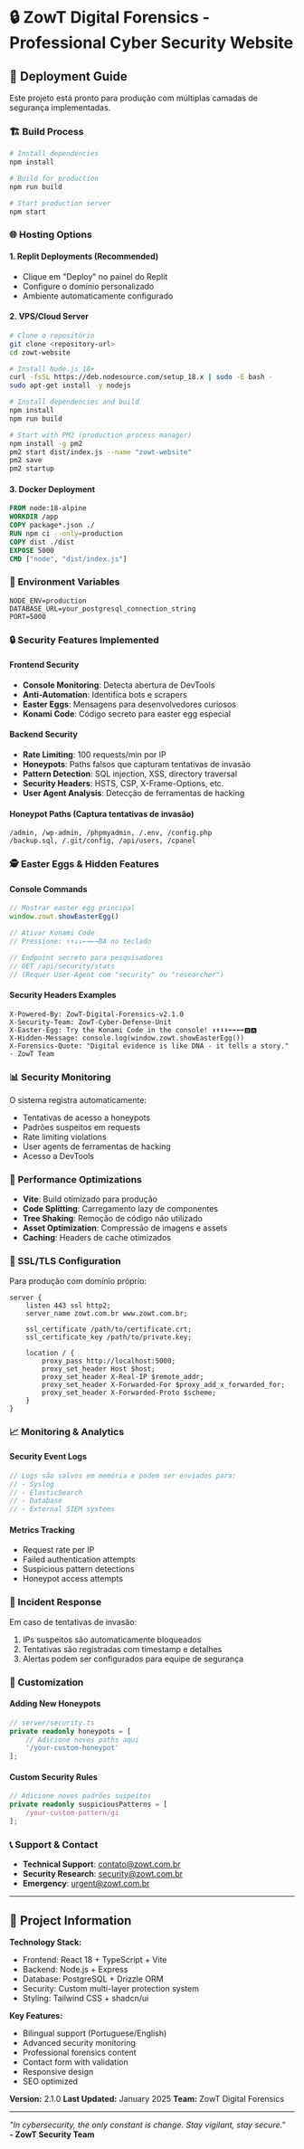 # 🔒 ZowT Digital Forensics - Professional Cyber Security Website

## 🚀 Deployment Guide

Este projeto está pronto para produção com múltiplas camadas de segurança implementadas.

### 🏗️ Build Process

```bash
# Install dependencies
npm install

# Build for production
npm run build

# Start production server
npm start
```

### 🌐 Hosting Options

#### 1. **Replit Deployments (Recommended)**
- Clique em "Deploy" no painel do Replit
- Configure o domínio personalizado
- Ambiente automaticamente configurado

#### 2. **VPS/Cloud Server**
```bash
# Clone o repositório
git clone <repository-url>
cd zowt-website

# Install Node.js 18+
curl -fsSL https://deb.nodesource.com/setup_18.x | sudo -E bash -
sudo apt-get install -y nodejs

# Install dependencies and build
npm install
npm run build

# Start with PM2 (production process manager)
npm install -g pm2
pm2 start dist/index.js --name "zowt-website"
pm2 save
pm2 startup
```

#### 3. **Docker Deployment**
```dockerfile
FROM node:18-alpine
WORKDIR /app
COPY package*.json ./
RUN npm ci --only=production
COPY dist ./dist
EXPOSE 5000
CMD ["node", "dist/index.js"]
```

### 🔧 Environment Variables

```env
NODE_ENV=production
DATABASE_URL=your_postgresql_connection_string
PORT=5000
```

### 🔒 Security Features Implemented

#### Frontend Security
- **Console Monitoring**: Detecta abertura de DevTools
- **Anti-Automation**: Identifica bots e scrapers
- **Easter Eggs**: Mensagens para desenvolvedores curiosos
- **Konami Code**: Código secreto para easter egg especial

#### Backend Security
- **Rate Limiting**: 100 requests/min por IP
- **Honeypots**: Paths falsos que capturam tentativas de invasão
- **Pattern Detection**: SQL injection, XSS, directory traversal
- **Security Headers**: HSTS, CSP, X-Frame-Options, etc.
- **User Agent Analysis**: Detecção de ferramentas de hacking

#### Honeypot Paths (Captura tentativas de invasão)
```
/admin, /wp-admin, /phpmyadmin, /.env, /config.php
/backup.sql, /.git/config, /api/users, /cpanel
```

### 🕵️ Easter Eggs & Hidden Features

#### Console Commands
```javascript
// Mostrar easter egg principal
window.zowt.showEasterEgg()

// Ativar Konami Code
// Pressione: ↑↑↓↓←→←→BA no teclado

// Endpoint secreto para pesquisadores
// GET /api/security/stats
// (Requer User-Agent com "security" ou "researcher")
```

#### Security Headers Examples
```
X-Powered-By: ZowT-Digital-Forensics-v2.1.0
X-Security-Team: ZowT-Cyber-Defense-Unit
X-Easter-Egg: Try the Konami Code in the console! ⬆⬆⬇⬇⬅➡⬅➡🅱🅰
X-Hidden-Message: console.log(window.zowt.showEasterEgg())
X-Forensics-Quote: "Digital evidence is like DNA - it tells a story." - ZowT Team
```

### 📊 Security Monitoring

O sistema registra automaticamente:
- Tentativas de acesso a honeypots
- Padrões suspeitos em requests
- Rate limiting violations
- User agents de ferramentas de hacking
- Acesso a DevTools

### 🌟 Performance Optimizations

- **Vite**: Build otimizado para produção
- **Code Splitting**: Carregamento lazy de componentes
- **Tree Shaking**: Remoção de código não utilizado
- **Asset Optimization**: Compressão de imagens e assets
- **Caching**: Headers de cache otimizados

### 🔐 SSL/TLS Configuration

Para produção com domínio próprio:

```nginx
server {
    listen 443 ssl http2;
    server_name zowt.com.br www.zowt.com.br;
    
    ssl_certificate /path/to/certificate.crt;
    ssl_certificate_key /path/to/private.key;
    
    location / {
        proxy_pass http://localhost:5000;
        proxy_set_header Host $host;
        proxy_set_header X-Real-IP $remote_addr;
        proxy_set_header X-Forwarded-For $proxy_add_x_forwarded_for;
        proxy_set_header X-Forwarded-Proto $scheme;
    }
}
```

### 📈 Monitoring & Analytics

#### Security Event Logs
```javascript
// Logs são salvos em memória e podem ser enviados para:
// - Syslog
// - ElasticSearch
// - Database
// - External SIEM systems
```

#### Metrics Tracking
- Request rate per IP
- Failed authentication attempts
- Suspicious pattern detections
- Honeypot access attempts

### 🚨 Incident Response

Em caso de tentativas de invasão:
1. IPs suspeitos são automaticamente bloqueados
2. Tentativas são registradas com timestamp e detalhes
3. Alertas podem ser configurados para equipe de segurança

### 🔧 Customization

#### Adding New Honeypots
```typescript
// server/security.ts
private readonly honeypots = [
    // Adicione novos paths aqui
    '/your-custom-honeypot'
];
```

#### Custom Security Rules
```typescript
// Adicione novos padrões suspeitos
private readonly suspiciousPatterns = [
    /your-custom-pattern/gi
];
```

### 📞 Support & Contact

- **Technical Support**: contato@zowt.com.br
- **Security Research**: security@zowt.com.br
- **Emergency**: urgent@zowt.com.br

---

## 🎯 Project Information

**Technology Stack:**
- Frontend: React 18 + TypeScript + Vite
- Backend: Node.js + Express
- Database: PostgreSQL + Drizzle ORM
- Security: Custom multi-layer protection system
- Styling: Tailwind CSS + shadcn/ui

**Key Features:**
- Bilingual support (Portuguese/English)
- Advanced security monitoring
- Professional forensics content
- Contact form with validation
- Responsive design
- SEO optimized

**Version:** 2.1.0
**Last Updated:** January 2025
**Team:** ZowT Digital Forensics

---

*"In cybersecurity, the only constant is change. Stay vigilant, stay secure."*  
**- ZowT Security Team**